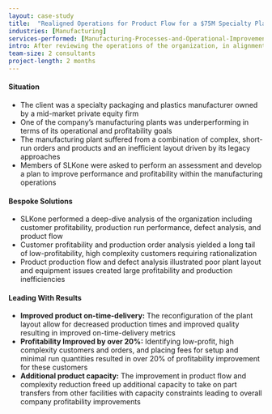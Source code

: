 ```yaml
---
layout: case-study
title:  "Realigned Operations for Product Flow for a $75M Specialty Plastics Packaging Manufacturer"
industries: [Manufacturing]
services-performed: [Manufacturing-Processes-and-Operational-Improvements]
intro: After reviewing the operations of the organization, in alignment with future production needs and sales pipelines, a manufacturing shop floor reconfiguration project was embarked on resulting in improved performance, delivery, and profitability
team-size: 2 consultants
project-length: 2 months
---
```


#### Situation
- The client was a specialty packaging and plastics manufacturer owned by a mid-market private equity firm
- One of the company’s manufacturing plants was underperforming in terms of its operational and profitability goals
- The manufacturing plant suffered from a combination of complex, short-run orders and products and an inefficient layout driven by its legacy approaches
- Members of SLKone were asked to perform an assessment and develop a plan to improve performance and profitability within the manufacturing operations

#### Bespoke Solutions
- SLKone performed a deep-dive analysis of the organization including customer profitability, production run performance, defect analysis, and product flow
- Customer profitability and production order analysis yielded a long tail of low-profitability, high complexity customers requiring rationalization
- Product production flow and defect analysis illustrated poor plant layout and equipment issues created large profitability and production inefficiencies

#### Leading With Results
- **Improved product on-time-delivery:**  The reconfiguration of the plant layout allow for decreased production times and improved quality resulting in improved on-time-delivery metrics
- **Profitability Improved by over 20%:**  Identifying low-profit, high complexity customers and orders, and placing fees for setup and minimal run quantities resulted in over 20% of profitability improvement for these customers
- **Additional product capacity:** The improvement in product flow and complexity reduction freed up additional capacity to take on part transfers from other facilities with capacity constraints leading to overall company profitability improvements
